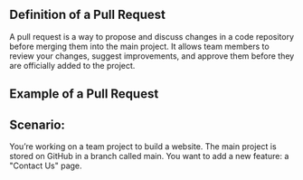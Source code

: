 ## Definition of a Pull Request
A pull request is a way to propose and discuss changes in a code repository before merging them into the main project. It allows team members to review your changes, suggest improvements, and approve them before they are officially added to the project.

## Example of a Pull Request
## Scenario:
You’re working on a team project to build a website. The main project is stored on GitHub in a branch called main. You want to add a new feature: a "Contact Us" page.

